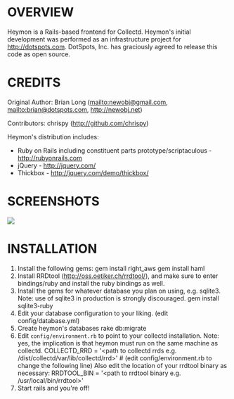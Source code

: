 OVERVIEW
=======

Heymon is a Rails-based frontend for Collectd. Heymon's initial development was performed as an infrastructure project for <http://dotspots.com>. DotSpots, Inc. has graciously agreed to release this code as open source.

CREDITS
======

Original Author:
Brian Long (<mailto:newobj@gmail.com>, <mailto:brian@dotspots.com>, <http://newobj.net>)

Contributors:
chrispy (http://github.com/chrispy)

Heymon's distribution includes:
* Ruby on Rails including constituent parts prototype/scriptaculous - <http://rubyonrails.com>
* jQuery - <http://jquery.com/>
* Thickbox - <http://jquery.com/demo/thickbox/>

SCREENSHOTS
===========

<a href="http://cloud.github.com/downloads/newobj/heymon/Picture_10.png" target="_blank"><img border="0" src="http://30.media.tumblr.com/tumblr_ky2c5kTj041qz5uuvo1_500.png"/></a>

INSTALLATION
============
1) Install the following gems:
    gem install right_aws
    gem install haml
2) Install RRDtool (http://oss.oetiker.ch/rrdtool/), and make sure to enter bindings/ruby and install the ruby bindings as well.
3) Install the gems for whatever database you plan on using, e.g. sqlite3. Note: use of sqlite3 in production is strongly discouraged.
    gem install sqlite3-ruby
4) Edit your database configuration to your liking.
    (edit config/database.yml)
5) Create heymon's databases
    rake db:migrate
6) Edit `config/environment.rb` to point to your collectd installation.  Note: yes, the implication is that heymon must run on the same machine as collectd.
    COLLECTD_RRD = '<path to collectd rrds e.g. /dist/collectd/var/lib/collectd/rrd>' # (edit config/environment.rb to change the following line)
   Also edit the location of your rrdtool binary as necessary:
    RRDTOOL_BIN = '<path to rrdtool binary e.g. /usr/local/bin/rrdtool>'
7) Start rails and you're off!
